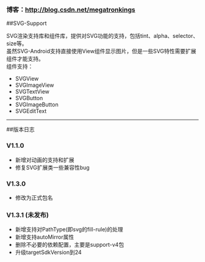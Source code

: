 ### 博客：http://blog.csdn.net/megatronkings

##SVG-Support

SVG渲染支持库和组件库，提供对SVG功能的支持，包括tint、alpha、selector、size等。<br>
虽然SVG-Android支持直接使用View组件显示图片，但是一些SVG特性需要扩展组件才能支持。<br>
组件支持：
- SVGView
- SVGImageView
- SVGTextView
- SVGButton
- SVGImageButton
- SVGEditText

----

##版本日志

### V1.1.0

- 新增对动画的支持和扩展
- 修复SVG扩展类一些兼容性bug

### V1.3.0
- 修改为正式包名

### V1.3.1 (未发布)
- 新增支持对PathType(即svg的fill-rule)的处理
- 新增支持autoMirror属性
- 删除不必要的依赖配置，主要是support-v4包
- 升级targetSdkVersion到24
